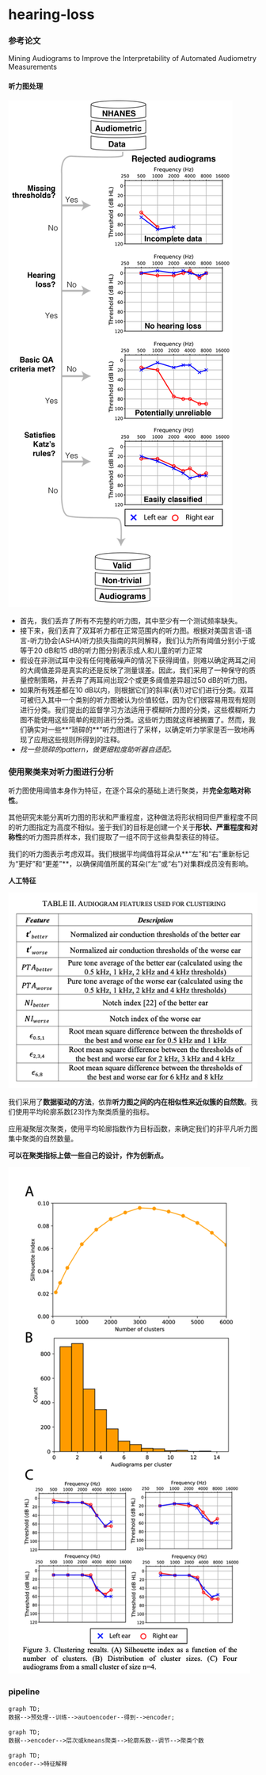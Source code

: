 # hearing-loss

### 参考论文

Mining Audiograms to Improve the Interpretability of Automated Audiometry Measurements

#### 听力图处理

![data_preprocess](./image/data_preprocess.png)

- 首先，我们丢弃了所有不完整的听力图，其中至少有一个测试频率缺失。
- 接下来，我们丢弃了双耳听力都在正常范围内的听力图。根据对美国言语-语言-听力协会(ASHA)听力损失指南的共同解释，我们认为所有阈值分别小于或等于20 dB和15 dB的听力图分别表示成人和儿童的听力正常
- 假设在非测试耳中没有任何掩蔽噪声的情况下获得阈值，则难以确定两耳之间的大阈值差异是真实的还是反映了测量误差。因此，我们采用了一种保守的质量控制策略，并丢弃了两耳间出现2个或更多阈值差异超过50 dB的听力图。
- 如果所有残差都在10 dB以内，则根据它们的斜率(表1)对它们进行分类。双耳可被归入其中一个类别的听力图被认为价值较低，因为它们很容易用现有规则进行分类。我们提出的监督学习方法适用于模糊听力图的分类，这些模糊听力图不能使用这些简单的规则进行分类。这些听力图就这样被搁置了。然而，我们确实对一些**“琐碎的**”听力图进行了采样，以确定听力学家是否一致地再现了应用这些规则所得到的注释。
- *找一些琐碎的pattern，做更细粒度助听器自适配。*

### 使用聚类来对听力图进行分析

听力图使用阈值本身作为特征，在逐个耳朵的基础上进行聚类，并**完全忽略对称性**。

其他研究未能分离听力图的形状和严重程度，这种做法将形状相同但严重程度不同的听力图指定为高度不相似。鉴于我们的目标是创建一个关于**形状、严重程度和对称性**的听力图异质样本，我们提取了一组不同于这些典型表征的特征。

我们的听力图表示考虑双耳。我们根据平均阈值将耳朵从**“左”和“右”重新标记为“更好”和“更差”**，以确保阈值所属的耳朵(“左”或“右”)对集群成员没有影响。

**人工特征**

![feature](./image/feature.png)

我们采用了**数据驱动的方法**，依靠**听力图之间的内在相似性来近似簇的自然数**。我们使用平均轮廓系数[23]作为聚类质量的指标。

应用凝聚层次聚类，使用平均轮廓指数作为目标函数，来确定我们的非平凡听力图集中聚类的自然数量。

**可以在聚类指标上做一些自己的设计，作为创新点。**

![](./image/result.png)



### pipeline

```mermaid
graph TD;
数据-->预处理--训练-->autoencoder--得到-->encoder;
```

```mermaid
graph TD;
数据-->encoder-->层次或kmeans聚类-->轮廓系数--调节-->聚类个数
```

```mermaid
graph TD;
encoder-->特征解释
```

